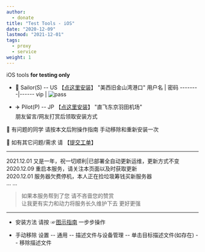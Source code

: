 ```yaml
---
author:
  - donate
title: "Test Tools - iOS"
date: "2020-12-09"
lastmod: "2021-12-01"
tags:
  - proxy
  - service
weight: 1
---
```


iOS tools **for testing only**

<!--more-->
- 🚢 Sailor(S) -- US  【[点这里安装](http://go.000095.xyz/)】  "美西旧金山湾港口"
用户名 | 密码
--------|------
vip | ![pass](https://img11.360buyimg.com/ddimg/jfs/t1/209396/22/5565/572/616b9df4E12c310de/bb43c62f21c81de7.png)


- ✈️ Pilot(P) -- JP  【[点这里安装](http://gov.000095.xyz/)】     "直飞东京羽田机场"  
朋友留言/网友打赏后领取安装方式  
 

🌟 有问题的同学 请按本文后附操作指南 手动移除和重新安装一次

🌟 如有其它问题/需求 请 【[提交工单](https://docs.qq.com/form/page/DSVBzdXlSUHhLZlJO?_w_tencentdocx_form=1)】 

---
2021.12.01  又是一年，祝一切顺利|已部署全自动更新运维，更新方式不变  
2020.12.09  重启本服务，请关注本页面以及时获取更新  
2020.12.01  服务器欠费停机，本人正在捡垃圾筹钱买新服务器  
... ...

> 如果本服务帮到了您 请不吝啬您的赞赏  
> 让我更有实力和动力将服务长久维护下去 更好更强

---
- 安装方法
请按 ☞[图示指南](https://vkceyugu.cdn.bspapp.com/VKCEYUGU-imgbed/3349fc79-ef70-4fc0-b709-c339c8b203c8.jpg "图示指南") 一步步操作 


- 手动移除
设置 -- 通用 -- 描述文件与设备管理 -- 单击目标描述文件(如存在) -- 移除描述文件



